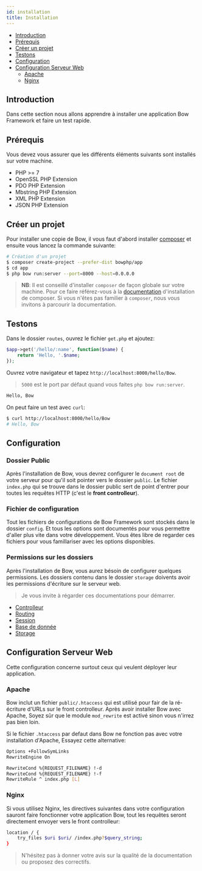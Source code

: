 ```yaml
---
id: installation
title: Installation
---
```


- [Introduction](#introduction)
- [Prérequis](#prerequis)
- [Créer un projet](#creer-un-projet)
- [Testons](#testons)
- [Configuration](#configuration)
- [Configuration Serveur Web](#configuration-serveur-web)
  - [Apache](#apache)
  - [Nginx](#nginx)

## Introduction

Dans cette section nous allons apprendre à installer une application Bow Framework et faire un test rapide.

## Prérequis

Vous devez vous assurer que les différents éléments suivants sont installés sur votre machine.

- PHP >= 7
- OpenSSL PHP Extension
- PDO PHP Extension
- Mbstring PHP Extension
- XML PHP Extension
- JSON PHP Extension

## Créer un projet

Pour installer une copie de Bow, il vous faut d'abord installer [composer](https://getcomposer.org) et ensuite vous lancez la commande suivante:

```sh
# Création d'un projet
$ composer create-project --prefer-dist bowphp/app
$ cd app
$ php bow run:server --port=8000 --host=0.0.0.0
```

> __NB__: Il est conseillé d'installer `composer` de façon globale sur votre machine. Pour ce faire référez-vous à la [documentation](https://getcomposer.org/download) d'installation de composer.
> Si vous n'êtes pas familier à `composer`, nous vous invitons à parcourir la documentation.

<script id="asciicast-s8HpeoaUwnxEZ7OOPRxxXE52z" src="https://asciinema.org/a/s8HpeoaUwnxEZ7OOPRxxXE52z.js" data-speed="2"  data-rows="20" async></script>

## Testons

Dans le dossier `routes`, ouvrez le fichier `get.php` et ajoutez:

```php
$app->get('/hello/:name', function($name) {
    return 'Hello, '.$name;
});
```

Ouvrez votre navigateur et tapez `http://localhost:8000/hello/Bow`.

> `5000` est le port par défaut quand vous faites `php bow run:server`.

```html
Hello, Bow
```

On peut faire un test avec `curl`:

```sh
$ curl http://localhost:8000/hello/Bow
# Hello, Bow
```

## Configuration

### Dossier Public

Après l'installation de Bow, vous devrez configurer le `document root` de votre serveur pour qu'il soit pointer vers le dossier `public`. Le fichier `index.php` qui se trouve dans le dossier public sert de point d'entrer pour toutes les requêtes HTTP (c'est le **front controlleur**).

### Fichier de configuration

Tout les fichiers de configurations de Bow Framework sont stockés dans le dossier `config`. Et tous les options sont documentés pour vous permettre d'aller plus vite dans votre développement. Vous êtes libre de regarder ces fichiers pour vous famillariser avec les options disponibles.

### Permissions sur les dossiers

Après l'installation de Bow, vous aurez bésoin de configurer quelques permissions. Les dossiers contenu dans le dossier `storage` doivents avoir les permissions d'écriture sur le serveur web.

> Je vous invite à régarder ces documentations pour démarrer.

- [Controlleur](./controllers.md)
- [Routing](./routing.md)
- [Session](./session.md)
- [Base de donnée](./database.md)
- [Storage](./storage.md)

## Configuration Serveur Web

Cette configuration concerne surtout ceux qui veulent déployer leur application.

### Apache

Bow inclut un fichier `public/.htaccess` qui est utilisé pour fair de la ré-écriture d'URLs sur le front controlleur. Après avoir installer Bow avec Apache, Soyez sûr que le module `mod_rewrite` est activé sinon vous n'irrez pas bien loin.

Si le fichier `.htaccess` par defaut dans Bow ne fonction pas avec votre installation d'Apache, Essayez cette alternative:

```bash
Options +FollowSymLinks
RewriteEngine On

RewriteCond %{REQUEST_FILENAME} !-d
RewriteCond %{REQUEST_FILENAME} !-f
RewriteRule ^ index.php [L]
```

### Nginx

Si vous utilisez Nginx, les directives suivantes dans votre configuration sauront faire fonctionner votre application Bow, tout les requêtes seront directement envoyer vers le front controlleur:

```sh
location / {
    try_files $uri $uri/ /index.php?$query_string;
}
```

> N'hésitez pas à donner votre avis sur la qualité de la documentation ou proposez des correctifs.